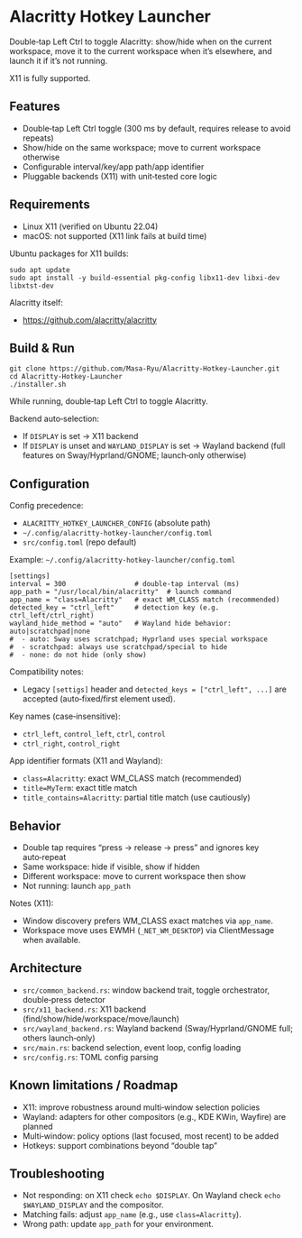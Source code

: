 # Alacritty Hotkey Launcher

Double‑tap Left Ctrl to toggle Alacritty: show/hide when on the current workspace, move it to the current workspace when it’s elsewhere, and launch it if it’s not running.

X11 is fully supported.

## Features
- Double‑tap Left Ctrl toggle (300 ms by default, requires release to avoid repeats)
- Show/hide on the same workspace; move to current workspace otherwise
- Configurable interval/key/app path/app identifier
- Pluggable backends (X11) with unit‑tested core logic

## Requirements
- Linux X11 (verified on Ubuntu 22.04)
- macOS: not supported (X11 link fails at build time)

Ubuntu packages for X11 builds:
```
sudo apt update
sudo apt install -y build-essential pkg-config libx11-dev libxi-dev libxtst-dev
```

Alacritty itself:
- https://github.com/alacritty/alacritty

## Build & Run
```
git clone https://github.com/Masa-Ryu/Alacritty-Hotkey-Launcher.git
cd Alacritty-Hotkey-Launcher
./installer.sh
```

While running, double‑tap Left Ctrl to toggle Alacritty.

Backend auto‑selection:
- If `DISPLAY` is set → X11 backend
- If `DISPLAY` is unset and `WAYLAND_DISPLAY` is set → Wayland backend (full features on Sway/Hyprland/GNOME; launch‑only otherwise)

## Configuration
Config precedence:
- `ALACRITTY_HOTKEY_LAUNCHER_CONFIG` (absolute path)
- `~/.config/alacritty-hotkey-launcher/config.toml`
- `src/config.toml` (repo default)

Example: `~/.config/alacritty-hotkey-launcher/config.toml`
```
[settings]
interval = 300                 # double‑tap interval (ms)
app_path = "/usr/local/bin/alacritty"  # launch command
app_name = "class=Alacritty"   # exact WM_CLASS match (recommended)
detected_key = "ctrl_left"     # detection key (e.g. ctrl_left/ctrl_right)
wayland_hide_method = "auto"   # Wayland hide behavior: auto|scratchpad|none
#  - auto: Sway uses scratchpad; Hyprland uses special workspace
#  - scratchpad: always use scratchpad/special to hide
#  - none: do not hide (only show)
```

Compatibility notes:
- Legacy `[settigs]` header and `detected_keys = ["ctrl_left", ...]` are accepted (auto‑fixed/first element used).

Key names (case‑insensitive):
- `ctrl_left`, `control_left`, `ctrl`, `control`
- `ctrl_right`, `control_right`

App identifier formats (X11 and Wayland):
- `class=Alacritty`: exact WM_CLASS match (recommended)
- `title=MyTerm`: exact title match
- `title_contains=Alacritty`: partial title match (use cautiously)

## Behavior
- Double tap requires “press → release → press” and ignores key auto‑repeat
- Same workspace: hide if visible, show if hidden
- Different workspace: move to current workspace then show
- Not running: launch `app_path`

Notes (X11):
- Window discovery prefers WM_CLASS exact matches via `app_name`.
- Workspace move uses EWMH (`_NET_WM_DESKTOP`) via ClientMessage when available.


## Architecture
- `src/common_backend.rs`: window backend trait, toggle orchestrator, double‑press detector
- `src/x11_backend.rs`: X11 backend (find/show/hide/workspace/move/launch)
- `src/wayland_backend.rs`: Wayland backend (Sway/Hyprland/GNOME full; others launch‑only)
- `src/main.rs`: backend selection, event loop, config loading
- `src/config.rs`: TOML config parsing

## Known limitations / Roadmap
- X11: improve robustness around multi‑window selection policies
- Wayland: adapters for other compositors (e.g., KDE KWin, Wayfire) are planned
- Multi‑window: policy options (last focused, most recent) to be added
- Hotkeys: support combinations beyond “double tap”

## Troubleshooting
- Not responding: on X11 check `echo $DISPLAY`. On Wayland check `echo $WAYLAND_DISPLAY` and the compositor.
- Matching fails: adjust `app_name` (e.g., use `class=Alacritty`).
- Wrong path: update `app_path` for your environment.
